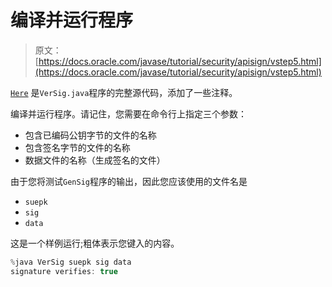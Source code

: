 # 编译并运行程序

> 原文： [https://docs.oracle.com/javase/tutorial/security/apisign/vstep5.html](https://docs.oracle.com/javase/tutorial/security/apisign/vstep5.html)

[`Here`](examples/VerSig.java) 是`VerSig.java`程序的完整源代码，添加了一些注释。

编译并运行程序。请记住，您需要在命令行上指定三个参数：

*   包含已编码公钥字节的文件的名称
*   包含签名字节的文件的名称
*   数据文件的名称（生成签名的文件）

由于您将测试`GenSig`程序的输出，因此您应该使用的文件名是

*   `suepk`
*   `sig`
*   `data`

这是一个样例运行;粗体表示您键入的内容。

```java
%java VerSig suepk sig data
signature verifies: true

```